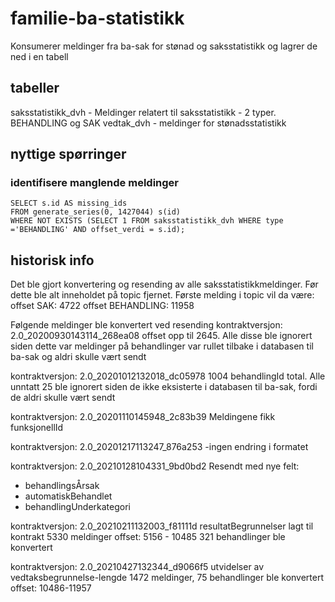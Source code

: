 # familie-ba-statistikk

Konsumerer meldinger fra ba-sak for stønad og saksstatistikk og lagrer de ned i en tabell

## tabeller
saksstatistikk_dvh - Meldinger relatert til saksstatistikk - 2 typer. BEHANDLING og SAK
vedtak_dvh - meldinger for stønadsstatistikk

## nyttige spørringer

### identifisere manglende meldinger
```
SELECT s.id AS missing_ids
FROM generate_series(0, 1427044) s(id)
WHERE NOT EXISTS (SELECT 1 FROM saksstatistikk_dvh WHERE type ='BEHANDLING' AND offset_verdi = s.id);
```

## historisk info
Det ble gjort konvertering og resending av alle saksstatistikkmeldinger. Før dette ble alt inneholdet på topic fjernet. Første melding i topic vil da være:
offset SAK: 4722
offset BEHANDLING: 11958

Følgende meldinger ble konvertert ved resending
kontraktversjon: 2.0_20200930143114_268ea08
offset opp til 2645. Alle disse ble ignorert siden dette var meldinger på behandlinger var rullet tilbake i databasen til ba-sak og aldri skulle vært sendt

kontraktversjon: 2.0_20201012132018_dc05978
1004 behandlingId total. Alle unntatt 25 ble ignorert siden de ikke eksisterte i databasen til ba-sak, fordi de aldri skulle vært sendt

kontraktversjon: 2.0_20201110145948_2c83b39
Meldingene fikk funksjonellId

kontraktversjon: 2.0_20201217113247_876a253
-ingen endring i formatet

kontraktversjon: 2.0_20210128104331_9bd0bd2
Resendt med nye felt:
- behandlingsÅrsak
- automatiskBehandlet
- behandlingUnderkategori

kontraktversjon: 2.0_20210211132003_f81111d
resultatBegrunnelser lagt til kontrakt
5330 meldinger
offset: 5156 - 10485
321 behandlinger ble konvertert


kontraktversjon: 2.0_20210427132344_d9066f5
utvidelser av vedtaksbegrunnelse-lengde
1472 meldinger, 75 behandlinger ble konvertert
offset: 10486-11957

